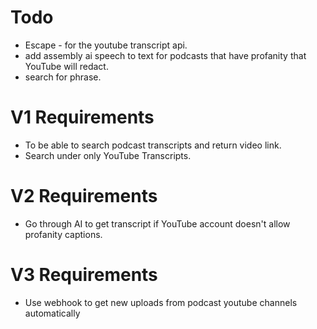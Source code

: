 # Todo

- Escape - for the youtube transcript api.
- add assembly ai speech to text for podcasts that have profanity that YouTube will redact.
- search for phrase.


# V1 Requirements

- To be able to search podcast transcripts and return video link.
- Search under only YouTube Transcripts.


# V2 Requirements

- Go through AI to get transcript if YouTube account doesn't allow profanity captions.

# V3 Requirements 

- Use webhook to get new uploads from podcast youtube channels automatically
